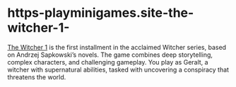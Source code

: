 # https-playminigames.site-the-witcher-1-
[The Witcher 1](https://playminigames.site/the-witcher-1/) is the first installment in the acclaimed Witcher series, based on Andrzej Sapkowski’s novels. The game combines deep storytelling, complex characters, and challenging gameplay. You play as Geralt, a witcher with supernatural abilities, tasked with uncovering a conspiracy that threatens the world.

